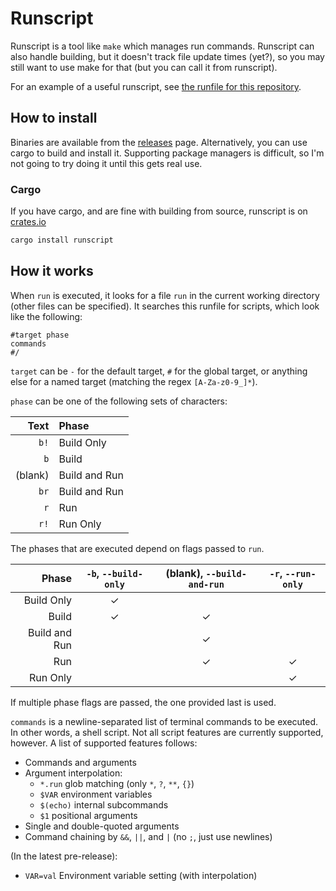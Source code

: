 # Runscript

Runscript is a tool like `make` which manages run commands. Runscript can also handle building, but it doesn't track file update times (yet?), so you may still want to use make for that (but you can call it from runscript).

For an example of a useful runscript, see [the runfile for this repository](run).

## How to install

Binaries are available from the [releases](https://github.com/TheOnlyMrCat/runscript) page. Alternatively, you can use cargo to
build and install it. Supporting package managers is difficult, so I'm not going to try doing it until this gets real use.

### Cargo

If you have cargo, and are fine with building from source, runscript is on [crates.io](https://crates.io/crates/runscript)

```sh
cargo install runscript
```

## How it works

When `run` is executed, it looks for a file `run` in the current working directory (other files can be specified). It
searches this runfile for scripts, which look like the following:

```run
#target phase
commands
#/
```

`target` can be `-` for the default target, `#` for the global target, or anything else for a named target (matching the regex
`[A-Za-z0-9_]*`).

`phase` can be one of the following sets of characters:

| Text    | Phase         |
| ------: | :------------ |
|    `b!` | Build Only    |
|     `b` | Build         |
| (blank) | Build and Run |
|    `br` | Build and Run |
|     `r` | Run           |
|    `r!` | Run Only      |

The phases that are executed depend on flags passed to `run`. 

|         Phase | `-b`, `--build-only` | (blank), `--build-and-run` | `-r`, `--run-only` |
| ------------: | :------------------: | :------------------------: | :----------------: |
|    Build Only |          ✓           |                            |                    |
|         Build |          ✓           |             ✓              |                    |
| Build and Run |                      |             ✓              |                    |
|           Run |                      |             ✓              |         ✓          |
|      Run Only |                      |                            |         ✓          |

If multiple phase flags are passed, the one provided last is used.

`commands` is a newline-separated list of terminal commands to be executed. In other words, a shell script. Not all script
features are currently supported, however. A list of supported features follows:

* Commands and arguments
* Argument interpolation:
  * `*.run` glob matching (only `*`, `?`, `**`, `{}`)
  * `$VAR` environment variables
  * `$(echo)` internal subcommands
  * `$1` positional arguments
* Single and double-quoted arguments
* Command chaining by `&&`, `||`, and `|` (no `;`, just use newlines)

(In the latest pre-release):
* `VAR=val` Environment variable setting (with interpolation)